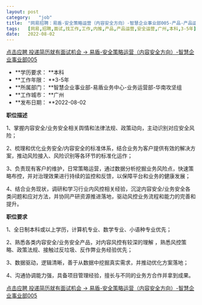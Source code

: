 ```yaml
---
layout:	post
category:	"job"
title:	"网易招聘：易盾-安全策略运营（内容安全方向）-智慧企业事业部005-产品-产品运营-安全运营-广州本科3-5年"
tags:	[网易,招聘,面试,找工作,工作,内推,产品,产品运营,安全运营,广州,本科,3-5年]
date:	2022-08-02
---
```


[点击应聘 投递简历就有面试机会 ->  易盾-安全策略运营（内容安全方向）-智慧企业事业部005](http://mobile.bole.netease.com/bole/boleDetail?id=40625&employeeId=346f03c3cda5f04c&key=all)



- **学历要求： **本科
- **工作年限： **3-5年
- **所属部门： **智慧企业事业部-易盾业务中心-业务运营部-华南攻坚组
- **工作城市： **广州
- **发布日期： **2022-08-02



**职位描述**

1、掌握内容安全/业务安全相关舆情和法律法规、政策动向，主动识别对应安全风险；

2、梳理和优化业务安全/内容安全的标准体系，结合业务为客户提供有效的解决方案，推动风险接入、风险识别等各环节的标准化运作；

3、负责现有客户的维护，日常策略运营，通过数据分析挖掘业务风险点，快速策略布控，并对治理效果进行持续的监控和反馈，以保障平台和业务的健康发展；

4、结合业务现状，调研和学习行业内风控相关经验，沉淀内容安全/业务安全各类问题和应对方法，并协同产研资源推进落地，驱动风控业务流程和能力的完善和提升。



**职位要求**

1、全日制本科或以上学历，计算机专业、数学专业、小语种专业优先；

2、熟悉各类内容安全/业务安全产品，对内容风控有较深的理解 ，熟悉风控策略、政策法规、接触过反垃圾、反作弊业务经验优先；

3、数据驱动，逻辑清晰，善于从数据中挖掘真实需求，并推动优化方案落地；

4、沟通协调能力强，具备项目管理经验，擅长与不同的业务方合作并拿到成果。



[点击应聘 投递简历就有面试机会 ->  易盾-安全策略运营（内容安全方向）-智慧企业事业部005](http://mobile.bole.netease.com/bole/boleDetail?id=40625&employeeId=346f03c3cda5f04c&key=all)